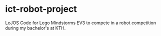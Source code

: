 # ict-robot-project
LeJOS Code for Lego Mindstorms EV3 to compete in a robot competition during my bachelor's at KTH.
